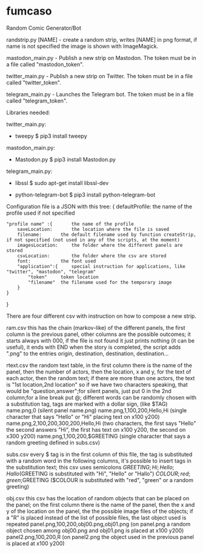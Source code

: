 # fumcaso
Random Comic Generator/Bot

randstrip.py [NAME] - create a random strip, writes [NAME] in png format, if name is not specified the image is shown with ImageMagick.

mastodon_main.py - Publish a new strip on Mastodon. The token must be in a file called "mastodon_token".

twitter_main.py - Publish a new strip on Twitter. The token must be in a file called "twitter_token".

telegram_main.py - Launches the Telegram bot. The token must be in a file called "telegram_token".


Libraries needed: 

twitter_main.py: 
- tweepy
  $ pip3 install tweepy

mastodon_main.py:
- Mastodon.py
  $ pip3 install Mastodon.py
  
telegram_main.py:
- libssl
  $ sudo apt-get install libssl-dev

- python-telegram-bot 
  $ pip3 install python-telegram-bot

Configuration file is a JSON with this tree:
{
	defaultProfile: 		the name of the profile used if not specified

	"profile name" :{		the name of the profile
		saveLocation: 		the location where the file is saved
		filename:		the default filename used by function createStrip, if not specified (not used in any of the scripts, at the moment)
		imagesLocation:		the folder where the different panels are stored
		csvLocation:		the folder where the csv are stored
		font:			the font used
		"application":{ 	special instruction for applications, like "twitter", "mastodon", "telegram"
			"token"		token location
			"filename"	the filename used for the temporary image
		}
	}
}

There are four different csv with instruction on how to compose a new strip.

ram.csv		this has the chain (markov-like) of the different panels, the first column is the previous panel, other columns are the possible outcomes;
		it starts always with 000, if the file is not found it just prints nothing (it can be useful), it ends with END
		when the story is completed, the script adds ".png" to the entries
		origin,	destination, destination, destination...

rtext.csv	the random text table, in the first column there is the name of the panel, then the number of actors, then the location, x and y, for the
		text of each actor, then the random text; if there are more than one actors, the text is "1st location,2nd location" so if we have two
		characters speaking, that would be "question,answer";for silent panels, just put 0 in the 2nd column;for a line break put @; different
	 	words can be randomly chosen with a substitution tag, tags are marked with a dollar sign, (like $TAG)
		name.png,0 				(silent panel name.png)
		name.png,1,100,200,Hello,Hi		(single character that says "Hello" or "Hi" placing text on x100 y200)
		name.png,2,100,200,300,200,Hello,Hi	(two characters, the first says "Hello" the second answers "Hi", the first has text on x100 y200, the second on x300 y200)
		name.png,1,100,200,$GREETING		(single character that says a random greeting defined in subs.csv)

subs.csv	every $ tag is in the first column of this file, the tag is substituted with a random word in the following columns, it's possible to insert
		tags in the substitution text; this csv uses semicolons
		$GREETING;Hi;Hello;Hallo		($GREETING is substituted with "Hi", "Hello" or "Hallo")
		$COLOUR;red;green;$GREETING		($COLOUR is substituted with "red", "green" or a random greeting)

obj.csv		this csv has the location of random objects that can be placed on the panel; on the first column there is the name of the panel, then the x
		and y of the location on the panel, the the possible image files of the objects; if a "R" is placed instead of the list of possible files,
		the last object used is repeated
		panel.png,100,200,obj00.png,obj01.png	(on panel.png a random object chosen among obj00.png and obj01.png is placed at x100 y200)
		panel2.png,100,200,R			(on panel2.png the object used in the previous panel  is placed at x100 y200)
